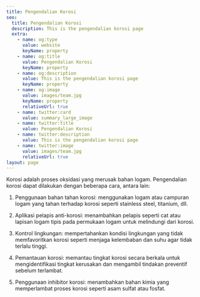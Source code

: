 ```yaml
---
title: Pengendalian Korosi
seo:
  title: Pengendalian Korosi
  description: This is the pengendalian korosi page
  extra:
    - name: og:type
      value: website
      keyName: property
    - name: og:title
      value: Pengendalian Korosi
      keyName: property
    - name: og:description
      value: This is the pengendalian korosi page
      keyName: property
    - name: og:image
      value: images/team.jpg
      keyName: property
      relativeUrl: true
    - name: twitter:card
      value: summary_large_image
    - name: twitter:title
      value: Pengendalian Korosi
    - name: twitter:description
      value: This is the pengendalian korosi page
    - name: twitter:image
      value: images/team.jpg
      relativeUrl: true
layout: page
---
```

Korosi adalah proses oksidasi yang merusak bahan logam. Pengendalian korosi dapat dilakukan dengan beberapa cara, antara lain:

1. Penggunaan bahan tahan korosi: menggunakan logam atau campuran logam yang tahan terhadap korosi seperti stainless steel, titanium, dll.

2. Aplikasi pelapis anti-korosi: menambahkan pelapis seperti cat atau lapisan logam tipis pada permukaan logam untuk melindungi dari korosi.

3. Kontrol lingkungan: mempertahankan kondisi lingkungan yang tidak memfavoritkan korosi seperti menjaga kelembaban dan suhu agar tidak terlalu tinggi.

4. Pemantauan korosi: memantau tingkat korosi secara berkala untuk mengidentifikasi tingkat kerusakan dan mengambil tindakan preventif sebelum terlambat.

5. Penggunaan inhibitor korosi: menambahkan bahan kimia yang memperlambat proses korosi seperti asam sulfat atau fosfat.
